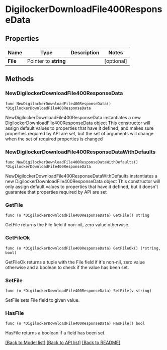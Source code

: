# DigilockerDownloadFile400ResponseData

## Properties

Name | Type | Description | Notes
------------ | ------------- | ------------- | -------------
**File** | Pointer to **string** |  | [optional] 

## Methods

### NewDigilockerDownloadFile400ResponseData

`func NewDigilockerDownloadFile400ResponseData() *DigilockerDownloadFile400ResponseData`

NewDigilockerDownloadFile400ResponseData instantiates a new DigilockerDownloadFile400ResponseData object
This constructor will assign default values to properties that have it defined,
and makes sure properties required by API are set, but the set of arguments
will change when the set of required properties is changed

### NewDigilockerDownloadFile400ResponseDataWithDefaults

`func NewDigilockerDownloadFile400ResponseDataWithDefaults() *DigilockerDownloadFile400ResponseData`

NewDigilockerDownloadFile400ResponseDataWithDefaults instantiates a new DigilockerDownloadFile400ResponseData object
This constructor will only assign default values to properties that have it defined,
but it doesn't guarantee that properties required by API are set

### GetFile

`func (o *DigilockerDownloadFile400ResponseData) GetFile() string`

GetFile returns the File field if non-nil, zero value otherwise.

### GetFileOk

`func (o *DigilockerDownloadFile400ResponseData) GetFileOk() (*string, bool)`

GetFileOk returns a tuple with the File field if it's non-nil, zero value otherwise
and a boolean to check if the value has been set.

### SetFile

`func (o *DigilockerDownloadFile400ResponseData) SetFile(v string)`

SetFile sets File field to given value.

### HasFile

`func (o *DigilockerDownloadFile400ResponseData) HasFile() bool`

HasFile returns a boolean if a field has been set.


[[Back to Model list]](../README.md#documentation-for-models) [[Back to API list]](../README.md#documentation-for-api-endpoints) [[Back to README]](../README.md)


